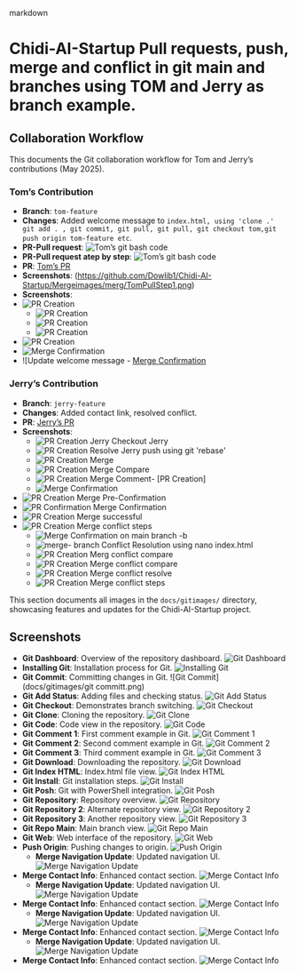 markdown
# Chidi-AI-Startup Pull requests, push, merge and conflict in git main and branches using TOM and Jerry as branch example.

## Collaboration Workflow

This documents the Git collaboration workflow for Tom and Jerry’s contributions (May 2025).

### Tom’s Contribution
- **Branch**: `tom-feature`
- **Changes**: Added welcome message to `index.html, using 'clone .' git add . , git commit, git pull, git pull, git checkout tom,git push origin tom-feature etc`.
- **PR-Pull request**: ![Tom’s git bash code](https://github.com/Dowlib1/Chidi-AI-Startup/pull/)
- **PR-Pull request atep by step**: ![Tom’s git bash code](https://github.com/Dowlib1/Chidi-AI-Startup/Mergeimage/merg/mergeconf1.png)
- **PR**: [Tom’s PR](https://github.com/Dowlib1/Chidi-AI-Startup/pull/)
- **Screenshots**: (https://github.com/Dowlib1/Chidi-AI-Startup/Mergeimages/merg/TomPullStep1.png)
- **Screenshots**:
 - ![PR Creation](docs/Mergeimage/merg/mergeconf1.png)
   - ![PR Creation](docs/Mergeimage/merg/TomPullStep2.png)
   - ![PR Creation](Mergeimage/merg/TomPullStep3.png)
   - ![PR Creation](docs/Mergeimage/merg/TomPullStep4.png)
  - ![PR Creation](Mergeimage/merg/PULLC.png)
  - ![Merge Confirmation](Mergeimage/merg/Tompullstep1.png)
  - ![Update welcome message - [Merge Confirmation](Mergeimage/merg/Tompullstep1.png)

### Jerry’s Contribution
- **Branch**: `jerry-feature`
- **Changes**: Added contact link, resolved conflict.
- **PR**: [Jerry’s PR](https://github.com/Dowlib1/Chidi-AI-Startup/)
- **Screenshots**:
  - ![PR Creation Jerry Checkout Jerry](Mergeimage/merg/mergeconf.png)
  - ![PR Creation Resolve Jerry push using git 'rebase'](Mergeimage/merg/pullconf.png)
  - ![PR Creation Merge ](Mergeimage/merg/Jerry.png)
  - ![PR Creation Merge Compare](Mergeimage/merg/Jerry1.png)
  - ![PR Creation Merge Comment](Mergeimage/merg/Jerry2.png)- [PR Creation]
  - ![Merge Confirmation](Mergeimage/merg/Jerry3.png)
- ![PR Creation Merge Pre-Confirmation](Mergeimage/merg/Jerry4.png)
- ![PR Confirmation Merge Confirmation](Mergeimage/merg/Jerryconfirm.png)
- ![PR Creation Merge successful](Mergeimage/merg/Jerrysuc.png)
- ![PR Creation Merge conflict steps](Mergeimage/merg/conflict.png)
  - ![Merge Confirmation on main branch -b](Mergeimage/pullconf.png)
  - ![merge- branch Conflict Resolution using nano index.html](Mergeimage/merg/pullconflict.png)
  - ![PR Creation Merg conflict compare](Mergeimage/merg/mergeconf1.png)
  - ![PR Creation Merge conflict compare](Mergeimage/merg/mergeconf.png)
  - ![PR Creation Merge conflict resolve](Mergeimage/merg/Conflict2.png)
  - ![PR Creation  Merge conflict steps](Mergeimage/merg/mergeconf.png)


This section documents all images in the `docs/gitimages/` directory, showcasing features and updates for the Chidi-AI-Startup project.

## Screenshots



- **Git Dashboard**: Overview of the repository dashboard.
  ![Git Dashboard](docs/gitimages/GItDashboard.png)
- **Installing Git**: Installation process for Git.
  ![Installing Git](docs/gitimages/Installinggit.png)
- **Git Commit**: Committing changes in Git.
  ![Git Commit](docs/gitimages/git committ.png)
- **Git Add Status**: Adding files and checking status.
  ![Git Add Status](docs/gitimages/gitaddstatus.png)
- **Git Checkout**: Demonstrates branch switching.
  ![Git Checkout](docs/gitimages/gitcheckout.png)
- **Git Clone**: Cloning the repository.
  ![Git Clone](docs/gitimages/gitclone.png)
- **Git Code**: Code view in the repository.
  ![Git Code](docs/gitimages/gitcode.png)
- **Git Comment 1**: First comment example in Git.
  ![Git Comment 1](docs/gitimages/gitcomment1.png)
- **Git Comment 2**: Second comment example in Git.
  ![Git Comment 2](docs/gitimages/gitcomment2.png)
- **Git Comment 3**: Third comment example in Git.
  ![Git Comment 3](docs/gitimages/gitcomment3.png)
- **Git Download**: Downloading the repository.
  ![Git Download](docs/gitimages/gitdownload.png)
- **Git Index HTML**: Index.html file view.
  ![Git Index HTML](docs/gitimages/gitindexhtml.png)
- **Git Install**: Git installation steps.
  ![Git Install](docs/gitimages/gitinstall.png)
- **Git Posh**: Git with PowerShell integration.
  ![Git Posh](docs/gitimages/gitposh.png)
- **Git Repository**: Repository overview.
  ![Git Repository](docs/gitimages/gitrepo.png)
- **Git Repository 2**: Alternate repository view.
  ![Git Repository 2](docs/gitimages/gitrepo2.png)
- **Git Repository 3**: Another repository view.
  ![Git Repository 3](docs/gitimages/gitrepo3.png)
- **Git Repo Main**: Main branch view.
  ![Git Repo Main](docs/gitimages/gitrpeomain.png)
- **Git Web**: Web interface of the repository.
  ![Git Web](docs/gitimages/gitweb.png)
- **Push Origin**: Pushing changes to origin.
  ![Push Origin](docs/gitimages/pushorigin.png)
  - **Merge Navigation Update**: Updated navigation UI.
  ![Merge Navigation Update](mergeimages/Commentmerge.png)
- **Merge Contact Info**: Enhanced contact section.
  ![Merge Contact Info](mergeimages/ConfirmMerge.png)
  - **Merge Navigation Update**: Updated navigation UI.
  ![Merge Navigation Update](mergeimages/gitcommerge.png)
- **Merge Contact Info**: Enhanced contact section.
  ![Merge Contact Info](mergeimages/mergecompare.png)
  - **Merge Navigation Update**: Updated navigation UI.
  ![Merge Navigation Update](mergeimages/Mergepull.png)
- **Merge Contact Info**: Enhanced contact section.
  ![Merge Contact Info](mergeimages/pullrequest.png)
  - **Merge Navigation Update**: Updated navigation UI.
  ![Merge Navigation Update](mergeimages/PULL.png)
- **Merge Contact Info**: Enhanced contact section.
  ![Merge Contact Info](mergeimages/MPULL.png)
